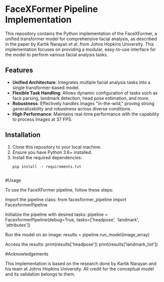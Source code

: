 # FaceXFormer Pipeline Implementation

This repository contains the Python implementation of the FaceXFormer, a unified transformer model for comprehensive facial analysis, as described in the paper by Kartik Narayan et al. from Johns Hopkins University. This implementation focuses on providing a modular, easy-to-use interface for the model to perform various facial analysis tasks.

## Features

- **Unified Architecture**: Integrates multiple facial analysis tasks into a single transformer-based model.
- **Flexible Task Handling**: Allows dynamic configuration of tasks such as face parsing, landmark detection, head pose estimation, and more.
- **Robustness**: Effectively handles images "in-the-wild," proving strong generalizability and robustness across diverse conditions.
- **High Performance**: Maintains real-time performance with the capability to process images at 37 FPS.

## Installation

1. Clone this repository to your local machine.
2. Ensure you have Python 3.6+ installed.
3. Install the required dependencies:
   ```bash
   pip install -r requirements.txt



#Usage

To use the FaceXFormer pipeline, follow these steps:

Import the pipeline class:
from facexformer_pipeline import FacexformerPipeline

Initialize the pipeline with desired tasks:
pipeline = FacexformerPipeline(debug=True, tasks=['headpose', 'landmark', 'attributes'])


Run the model on an image:
results = pipeline.run_model(image_array)

Access the results:
print(results['headpose'])
print(results['landmark_list'])


#Acknowledgements

This implementation is based on the research done by Kartik Narayan and his team at Johns Hopkins University. All credit for the conceptual model and its validation belongs to them.
